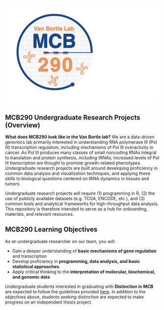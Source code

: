  # <img src="Images/MCB290-logo.png" width="600px">

## MCB290 Undergraduate Research Projects (Overview)

**What does MCB290 look like in the Van Bortle lab?** We are a data-driven genomics lab primarily interested in understanding RNA polymerase III (Pol III) transcription regulation, including mechanisms of Pol III overactivity in cancer. As Pol III produces many classes of small noncoding RNAs integral to translation and protein synthesis, *including tRNAs,* increased levels of Pol III transcription are thought to promote growth-related phenotypes. Undergraduate research projects are built around developing proficiency in common data analysis and visualization techniques, and applying these skills to biological questions centered on tRNA dynamics in tissues and tumors. 

Undergraduate research projects will require (1) programming in R, (2) the use of publicly available datasets (e.g. TCGA, ENCODE, etc.), and (3) common tools and analytical frameworks for high-throughput data analysis. This repository is therefore intended to serve as a hub for onboarding, materials, and relevant resources.

## MCB290 Learning Objectives

As an undergraduate researcher on our team, you will: 
- Gain a deeper understanding of **basic mechanisms of gene regulation** and transcription
- Develop proficiency in **programming, data analysis, and basic statistical approaches**. 
- Apply critical thinking to the **interpretation of molecular, biochemical, and genomic data**

Undergraduate students interested in graduating with **Distinction in MCB** are expected to follow the guidelines provided [here](https://mcb.illinois.edu/academics/undergraduate-programs/major-molecular-cellular-biology/graduation-distinction-mcb). In addition to the objectives above, students seeking distinction are expected to make progress on an independent thesis project. 

